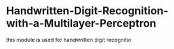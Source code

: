# Handwritten-Digit-Recognition-with-a-Multilayer-Perceptron
this module is used for handwritten digit recognitio
